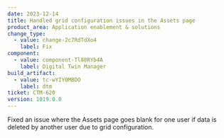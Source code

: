 ```yaml
---
date: 2023-12-14
title: Handled grid configuration issues in the Assets page  
product_area: Application enablement & solutions
change_type:
  - value: change-2c7RdTdXo4
    label: Fix
component:
  - value: component-Tl88RYb4A
    label: Digital Twin Manager
build_artifact:
  - value: tc-wYIY0MBDO
    label: dtm
ticket: CTM-620
version: 1019.0.0
---
```

Fixed an issue where the Assets page goes blank for one user if data is deleted by another user due to grid configuration. 